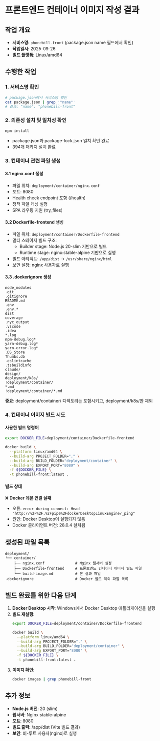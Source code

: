# 프론트엔드 컨테이너 이미지 작성 결과

## 작업 개요
- **서비스명**: `phonebill-front` (package.json name 필드에서 확인)
- **작업일시**: 2025-09-26
- **빌드 플랫폼**: Linux/amd64

## 수행한 작업

### 1. 서비스명 확인
```bash
# package.json에서 서비스명 확인
cat package.json | grep '"name"'
# 결과: "name": "phonebill-front"
```

### 2. 의존성 설치 및 일치성 확인
```bash
npm install
```
- package.json과 package-lock.json 일치 확인 완료
- 394개 패키지 설치 완료

### 3. 컨테이너 관련 파일 생성

#### 3.1 nginx.conf 생성
- 파일 위치: `deployment/container/nginx.conf`
- 포트: 8080
- Health check endpoint 포함 (/health)
- 정적 파일 캐싱 설정
- SPA 라우팅 지원 (try_files)

#### 3.2 Dockerfile-frontend 생성
- 파일 위치: `deployment/container/Dockerfile-frontend`
- 멀티 스테이지 빌드 구조:
  - Builder stage: Node.js 20-slim 기반으로 빌드
  - Runtime stage: nginx:stable-alpine 기반으로 실행
- 빌드 아티팩트: `/app/dist` → `/usr/share/nginx/html`
- 보안 설정: nginx 사용자로 실행

#### 3.3 .dockerignore 생성
```
node_modules
.git
.gitignore
README.md
.env
.env.*
dist
coverage
.nyc_output
.vscode
.idea
*.log
npm-debug.log*
yarn-debug.log*
yarn-error.log*
.DS_Store
Thumbs.db
.eslintcache
.tsbuildinfo
claude/
design/
deployment/k8s/
!deployment/container/
*.md
!deployment/container/*.md
```

**중요**: deployment/container/ 디렉토리는 포함시키고, deployment/k8s/만 제외

### 4. 컨테이너 이미지 빌드 시도

#### 사용한 빌드 명령어
```bash
export DOCKER_FILE=deployment/container/Dockerfile-frontend

docker build \
  --platform linux/amd64 \
  --build-arg PROJECT_FOLDER="." \
  --build-arg BUILD_FOLDER="deployment/container" \
  --build-arg EXPORT_PORT="8080" \
  -f ${DOCKER_FILE} \
  -t phonebill-front:latest .
```

#### 빌드 상태
❌ **Docker 데몬 연결 실패**
- 오류: `error during connect: Head "http://%2F%2F.%2Fpipe%2FdockerDesktopLinuxEngine/_ping"`
- 원인: Docker Desktop이 실행되지 않음
- Docker 클라이언트 버전: 28.0.4 설치됨

## 생성된 파일 목록
```
deployment/
└── container/
    ├── nginx.conf              # Nginx 웹서버 설정
    ├── Dockerfile-frontend     # 프론트엔드 컨테이너 이미지 빌드 파일
    └── build-image.md          # 본 결과 파일
.dockerignore                   # Docker 빌드 제외 파일 목록
```

## 빌드 완료를 위한 다음 단계
1. **Docker Desktop 시작**: Windows에서 Docker Desktop 애플리케이션을 실행
2. **빌드 재실행**:
   ```bash
   export DOCKER_FILE=deployment/container/Dockerfile-frontend

   docker build \
     --platform linux/amd64 \
     --build-arg PROJECT_FOLDER="." \
     --build-arg BUILD_FOLDER="deployment/container" \
     --build-arg EXPORT_PORT="8080" \
     -f ${DOCKER_FILE} \
     -t phonebill-front:latest .
   ```
3. **이미지 확인**:
   ```bash
   docker images | grep phonebill-front
   ```

## 추가 정보
- **Node.js 버전**: 20 (slim)
- **웹서버**: Nginx stable-alpine
- **포트**: 8080
- **빌드 출력**: /app/dist (Vite 빌드 결과)
- **보안**: 비-루트 사용자(nginx)로 실행